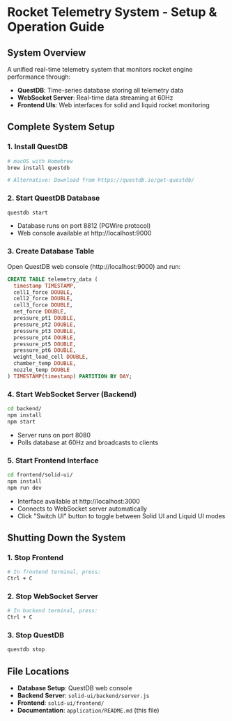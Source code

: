 # Rocket Telemetry System - Setup & Operation Guide

## System Overview

A unified real-time telemetry system that monitors rocket engine performance through:
- **QuestDB**: Time-series database storing all telemetry data
- **WebSocket Server**: Real-time data streaming at 60Hz
- **Frontend UIs**: Web interfaces for solid and liquid rocket monitoring

## Complete System Setup

### 1. Install QuestDB
```bash
# macOS with Homebrew
brew install questdb

# Alternative: Download from https://questdb.io/get-questdb/
```

### 2. Start QuestDB Database
```bash
questdb start
```
- Database runs on port 8812 (PGWire protocol)
- Web console available at http://localhost:9000

### 3. Create Database Table
Open QuestDB web console (http://localhost:9000) and run:
```sql
CREATE TABLE telemetry_data (
  timestamp TIMESTAMP,
  cell1_force DOUBLE,
  cell2_force DOUBLE,
  cell3_force DOUBLE,
  net_force DOUBLE,
  pressure_pt1 DOUBLE,
  pressure_pt2 DOUBLE,
  pressure_pt3 DOUBLE,
  pressure_pt4 DOUBLE,
  pressure_pt5 DOUBLE,
  pressure_pt6 DOUBLE,
  weight_load_cell DOUBLE,
  chamber_temp DOUBLE,
  nozzle_temp DOUBLE
) TIMESTAMP(timestamp) PARTITION BY DAY;
```

### 4. Start WebSocket Server (Backend)
```bash
cd backend/
npm install
npm start
```
- Server runs on port 8080
- Polls database at 60Hz and broadcasts to clients

### 5. Start Frontend Interface
```bash
cd frontend/solid-ui/
npm install
npm run dev
```
- Interface available at http://localhost:3000
- Connects to WebSocket server automatically
- Click "Switch UI" button to toggle between Solid UI and Liquid UI modes


## Shutting Down the System

### 1. Stop Frontend
```bash
# In frontend terminal, press:
Ctrl + C
```

### 2. Stop WebSocket Server
```bash
# In backend terminal, press:
Ctrl + C
```

### 3. Stop QuestDB
```bash
questdb stop
```

## File Locations
- **Database Setup**: QuestDB web console
- **Backend Server**: `solid-ui/backend/server.js`
- **Frontend**: `solid-ui/frontend/`
- **Documentation**: `application/README.md` (this file)